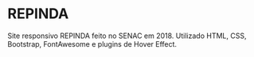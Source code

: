 # REPINDA
Site responsivo REPINDA feito no SENAC em 2018. Utilizado HTML, CSS, Bootstrap, FontAwesome e plugins de Hover Effect.
